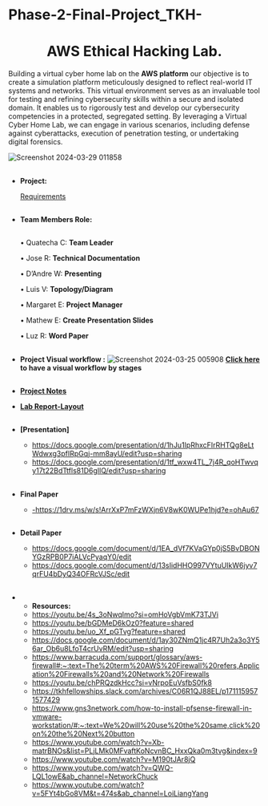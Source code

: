 # Phase-2-Final-Project_TKH-
<h1 align="center">AWS Ethical Hacking Lab.</h1>

Building a virtual cyber home lab on the **AWS platform** our objective is to create a simulation platform meticulously designed to reflect real-world IT systems and networks. This virtual environment serves as an invaluable tool for testing and refining cybersecurity skills within a secure and isolated domain. It enables us to rigorously test and develop our cybersecurity competencies in a protected, segregated setting. By leveraging a Virtual Cyber Home Lab, we can engage in various scenarios, including defense against cyberattacks, execution of penetration testing, or undertaking digital forensics.

 ![Screenshot 2024-03-29 011858](https://github.com/Quatecha/Phase-2-Final-Project_TKH-/assets/151267325/3ce540c7-083e-4349-8bc1-4b9ce6ba25a4)



##
- **Project:**
  
  [Requirements](https://docs.google.com/document/d/1heqnOVddglXxGlCDubKmWy1Hrkgr8vWapxSngiFrm28/edit#heading=h.iwt9uejoe50j)
##
- **Team Members Role:**
   ##
  
     • Quatecha C: **Team Leader**

     • Jose R: **Technical Documentation**

     • D’Andre W: **Presenting**

     • Luis V: **Topology/Diagram**

     • Margaret E: **Project Manager**

     • Mathew E: **Create Presentation Slides**

     • Luz R: **Word Paper**
##

- **Project Visual workflow :**
   ![Screenshot 2024-03-25 005908](https://github.com/Quatecha/Phase-2-Final-Project_TKH-/assets/151267325/3b423c17-46ea-41ac-bee3-f5f5534003dc)
**[Click here](https://1drv.ms/w/s!ALrXxP7mFzWXjwg?e=IsZIoG) to have a visual workflow by stages**
  


##
- **[Project Notes](https://1drv.ms/w/s!ArrXxP7mFzWXjmzPPn-VSxdU43di?e=JYUBsc)**
  
- **[Lab Report-Layout](https://docs.google.com/document/d/13MJtSPFCy_h2RG4m-nulJuCKO9qzSU3AWsC5mxF-_WE/edit?usp=sharing)**
##

- **[Presentation]**
    - https://docs.google.com/presentation/d/1hJu1IpRhxcFIrRHTQg8eLtWdwxg3pfIRpGqj-mm8ayU/edit?usp=sharing
    - https://docs.google.com/presentation/d/1tf_wxw4TL_7j4R_qoHTwvqy17t22BdTtfls81D6gIlQ/edit?usp=sharing
  ##

- **Final Paper**

   - [ -https://1drv.ms/w/s!ArrXxP7mFzWXjn6V8wK0WUPe1hjd?e=ohAu67 ](https://1drv.ms/w/s!ArrXxP7mFzWXjn6V8wK0WUPe1hjd?e=ohAu67)
 ##
 - **Detail Paper**

   -  https://docs.google.com/document/d/1EA_dVf7KVaGYp0jS5BvDBONYGzRPB0P7iALVcPyaqY0/edit
   -  https://docs.google.com/document/d/13sIidHHO997VYtuUIkW6jyv7qrFU4bDyQ34OFRcVJSc/edit
##
- - **Resources:**
   - https://youtu.be/4s_3oNwqImo?si=omHoVgbVmK73TJVi
   - https://youtu.be/bGDMeD6kOz0?feature=shared
   - https://youtu.be/uo_Xf_pGTvg?feature=shared
   - https://docs.google.com/document/d/1ay30ZNmQ1jc4R7Uh2a3o3Y56ar_Ob6u8LfoT4crUvRM/edit?usp=sharing
   - https://www.barracuda.com/support/glossary/aws-firewall#:~:text=The%20term%20AWS%20Firewall%20refers,Application%20Firewalls%20and%20Network%20Firewalls
   - https://youtu.be/chPRQzdkHcc?si=vNrpoEuVsfbS0fk8
   - https://tkhfellowships.slack.com/archives/C06R1QJ88EL/p1711159571577429
   - https://www.gns3network.com/how-to-install-pfsense-firewall-in-vmware-workstation/#:~:text=We%20will%20use%20the%20same,click%20on%20the%20Next%20button
   - https://www.youtube.com/watch?v=Xb-matrBNOs&list=PLjLMk0MFvaftKoNcvnBC_HxxQka0m3tvg&index=9
   - https://www.youtube.com/watch?v=M190tJAr8jQ
   - https://www.youtube.com/watch?v=QWQ-LQL1owE&ab_channel=NetworkChuck
   - https://www.youtube.com/watch?v=5FYt4bGo8VM&t=474s&ab_channel=LoiLiangYang
